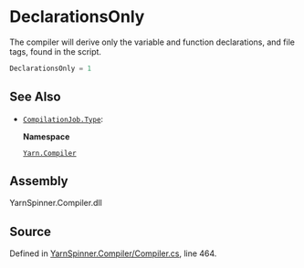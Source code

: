 # DeclarationsOnly

The compiler will derive only the variable and function declarations, and file tags, found in the script.

```csharp
DeclarationsOnly = 1
```

## See Also

* [`CompilationJob.Type`](./): 

  **Namespace**

  [`Yarn.Compiler`](../)

## Assembly

YarnSpinner.Compiler.dll

## Source

Defined in [YarnSpinner.Compiler/Compiler.cs](https://github.com/YarnSpinnerTool/YarnSpinner//blob/develop/YarnSpinner.Compiler/Compiler.cs#L464), line 464.

